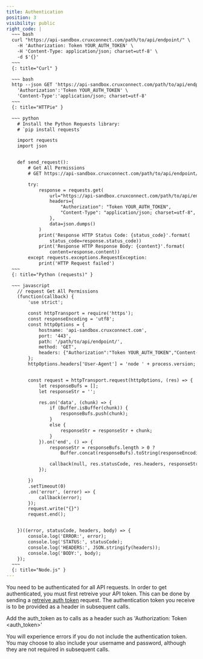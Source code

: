 ```yaml
---
title: Authentication
position: 3
visibility: public
right_code: |
  ~~~ bash
  curl "https://api-sandbox.cruxconnect.com/path/to/api/endpoint/" \
    -H 'Authorization: Token YOUR_AUTH_TOKEN' \
    -H 'Content-Type: application/json; charset=utf-8' \
    -d $'{}'
  ~~~
  {: title="Curl" }

  ~~~ bash
  http --json GET 'https://api-sandbox.cruxconnect.com/path/to/api/endpoint/' \
    'Authorization':'Token YOUR_AUTH_TOKEN' \
    'Content-Type':'application/json; charset=utf-8'
  ~~~
  {: title="HTTPie" }

  ~~~ python
    # Install the Python Requests library:
    # `pip install requests`

    import requests
    import json


    def send_request():
        # Get All Permissions
        # GET https://api-sandbox.cruxconnect.com/path/to/api/endpoint/

        try:
            response = requests.get(
                url="https://api-sandbox.cruxconnect.com/path/to/api/endpoint/",
                headers={
                    "Authorization": "Token YOUR_AUTH_TOKEN",
                    "Content-Type": "application/json; charset=utf-8",
                },
                data=json.dumps()
            )
            print('Response HTTP Status Code: {status_code}'.format(
                status_code=response.status_code))
            print('Response HTTP Response Body: {content}'.format(
                content=response.content))
        except requests.exceptions.RequestException:
            print('HTTP Request failed')
  ~~~
  {: title="Python (requests)" }

  ~~~ javascript
    // request Get All Permissions
    (function(callback) {
        'use strict';

        const httpTransport = require('https');
        const responseEncoding = 'utf8';
        const httpOptions = {
            hostname: 'api-sandbox.cruxconnect.com',
            port: '443',
            path: '/path/to/api/endpoint/',
            method: 'GET',
            headers: {"Authorization":"Token YOUR_AUTH_TOKEN","Content-Type":"application/json; charset=utf-8"}
        };
        httpOptions.headers['User-Agent'] = 'node ' + process.version;


        const request = httpTransport.request(httpOptions, (res) => {
            let responseBufs = [];
            let responseStr = '';

            res.on('data', (chunk) => {
                if (Buffer.isBuffer(chunk)) {
                    responseBufs.push(chunk);
                }
                else {
                    responseStr = responseStr + chunk;
                }
            }).on('end', () => {
                responseStr = responseBufs.length > 0 ?
                    Buffer.concat(responseBufs).toString(responseEncoding) : responseStr;

                callback(null, res.statusCode, res.headers, responseStr);
            });

        })
        .setTimeout(0)
        .on('error', (error) => {
            callback(error);
        });
        request.write("{}")
        request.end();


    })((error, statusCode, headers, body) => {
        console.log('ERROR:', error);
        console.log('STATUS:', statusCode);
        console.log('HEADERS:', JSON.stringify(headers));
        console.log('BODY:', body);
    });
  ~~~
  {: title="Node.js" }
---
```


You need to be authenticated for all API requests. In order to get authenticated, you must first retreive your API token.
This can be done by <!--logging into to the UI and visiting account details, or --> sending a
[retreive auth token](#organizationretreive_auth_token) request.
The authentication token you receive is to be provided as a header in subsequent calls.

Add the auth_token as to calls as a header such as 'Authorization: Token \<auth_token\>'

You will experience errors if you do not include the authentication token. You may choose to also include your username
and password, although they are not required in subsequent calls.
